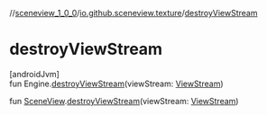 //[sceneview_1_0_0](../../index.md)/[io.github.sceneview.texture](index.md)/[destroyViewStream](destroy-view-stream.md)

# destroyViewStream

[androidJvm]\
fun Engine.[destroyViewStream](destroy-view-stream.md)(viewStream: [ViewStream](-view-stream/index.md))

fun [SceneView](../io.github.sceneview/-scene-view/index.md).[destroyViewStream](destroy-view-stream.md)(viewStream: [ViewStream](-view-stream/index.md))
